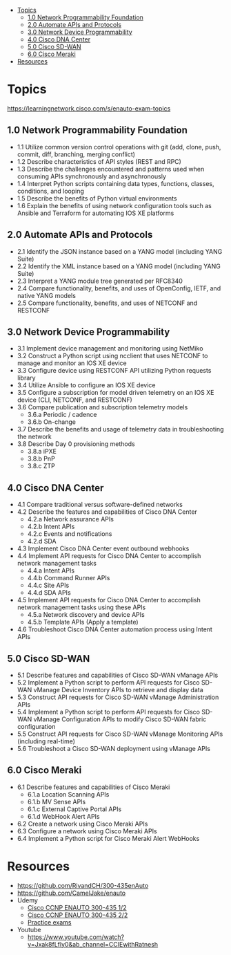 - [Topics](#topics)
  - [1.0 Network Programmability Foundation](#10-network-programmability-foundation)
  - [2.0 Automate APIs and Protocols](#20-automate-apis-and-protocols)
  - [3.0 Network Device Programmability](#30-network-device-programmability)
  - [4.0 Cisco DNA Center](#40-cisco-dna-center)
  - [5.0 Cisco SD-WAN](#50-cisco-sd-wan)
  - [6.0 Cisco Meraki](#60-cisco-meraki)
- [Resources](#resources)

# Topics

https://learningnetwork.cisco.com/s/enauto-exam-topics

## 1.0 Network Programmability Foundation

* 1.1 Utilize common version control operations with git (add, clone, push, commit, diff, branching, merging conflict)
* 1.2 Describe characteristics of API styles (REST and RPC)
* 1.3 Describe the challenges encountered and patterns used when consuming APIs synchronously and asynchronously
* 1.4 Interpret Python scripts containing data types, functions, classes, conditions, and looping
* 1.5 Describe the benefits of Python virtual environments
* 1.6 Explain the benefits of using network configuration tools such as Ansible and Terraform for automating IOS XE platforms

## 2.0 Automate APIs and Protocols

* 2.1 Identify the JSON instance based on a YANG model (including YANG Suite)
* 2.2 Identify the XML instance based on a YANG model (including YANG Suite)
* 2.3 Interpret a YANG module tree generated per RFC8340
* 2.4 Compare functionality, benefits, and uses of OpenConfig, IETF, and native YANG models
* 2.5 Compare functionality, benefits, and uses of NETCONF and RESTCONF

## 3.0 Network Device Programmability

* 3.1 Implement device management and monitoring using NetMiko
* 3.2 Construct a Python script using ncclient that uses NETCONF to manage and monitor an IOS XE device
* 3.3 Configure device using RESTCONF API utilizing Python requests library
* 3.4 Utilize Ansible to configure an IOS XE device
* 3.5 Configure a subscription for model driven telemetry on an IOS XE device (CLI, NETCONF, and RESTCONF)
* 3.6 Compare publication and subscription telemetry models
  * 3.6.a Periodic / cadence
  * 3.6.b On-change
* 3.7 Describe the benefits and usage of telemetry data in troubleshooting the network
* 3.8 Describe Day 0 provisioning methods
  * 3.8.a iPXE
  * 3.8.b PnP
  * 3.8.c ZTP

## 4.0 Cisco DNA Center

* 4.1 Compare traditional versus software-defined networks
* 4.2 Describe the features and capabilities of Cisco DNA Center
  * 4.2.a Network assurance APIs
  * 4.2.b Intent APIs
  * 4.2.c Events and notifications
  * 4.2.d SDA
* 4.3 Implement Cisco DNA Center event outbound webhooks
* 4.4 Implement API requests for Cisco DNA Center to accomplish network management tasks
  * 4.4.a Intent APIs
  * 4.4.b Command Runner APIs
  * 4.4.c Site APIs
  * 4.4.d SDA APIs
* 4.5 Implement API requests for Cisco DNA Center to accomplish network management tasks using these APIs
  * 4.5.a Network discovery and device APIs
  * 4.5.b Template APIs (Apply a template)
* 4.6 Troubleshoot Cisco DNA Center automation process using Intent APIs

## 5.0 Cisco SD-WAN

* 5.1 Describe features and capabilities of Cisco SD-WAN vManage APIs
* 5.2 Implement a Python script to perform API requests for Cisco SD-WAN vManage Device Inventory APIs to retrieve and display data
* 5.3 Construct API requests for Cisco SD-WAN vManage Administration APIs
* 5.4 Implement a Python script to perform API requests for Cisco SD-WAN vManage Configuration APIs to modify Cisco SD-WAN fabric configuration
* 5.5 Construct API requests for Cisco SD-WAN vManage Monitoring APIs (including real-time)
* 5.6 Troubleshoot a Cisco SD-WAN deployment using vManage APIs

## 6.0 Cisco Meraki

* 6.1 Describe features and capabilities of Cisco Meraki
  * 6.1.a Location Scanning APIs
  * 6.1.b MV Sense APIs
  * 6.1.c External Captive Portal APIs
  * 6.1.d WebHook Alert APIs
* 6.2 Create a network using Cisco Meraki APIs
* 6.3 Configure a network using Cisco Meraki APIs
* 6.4 Implement a Python script for Cisco Meraki Alert WebHooks

# Resources

* https://github.com/RivandCH/300-435enAuto
* https://github.com/CamelJake/enauto
* Udemy
  * [Cisco CCNP ENAUTO 300-435 1/2](https://www.udemy.com/course/cisco-ccnp-enauto-300-435-12/?couponCode=LEARNNOWPLANS)
  * [Cisco CCNP ENAUTO 300-435 2/2](https://www.udemy.com/course/cisco-ccnp-enauto-300-435-22/?couponCode=LEARNNOWPLANS)
  * [Practice exams](https://www.udemy.com/course/300-425-enwlsd-300-430-enwlsi-300-435-enauto-practice-test/?couponCode=LEARNNOWPLANS)
* Youtube
  * https://www.youtube.com/watch?v=Jxak8fLfly0&ab_channel=CCIEwithRatnesh
